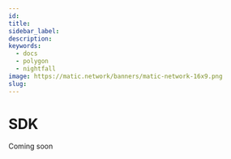 ```yaml
---
id: 
title: 
sidebar_label: 
description: 
keywords:
  - docs
  - polygon
  - nightfall
image: https://matic.network/banners/matic-network-16x9.png
slug: 
---
```


# SDK
Coming soon
